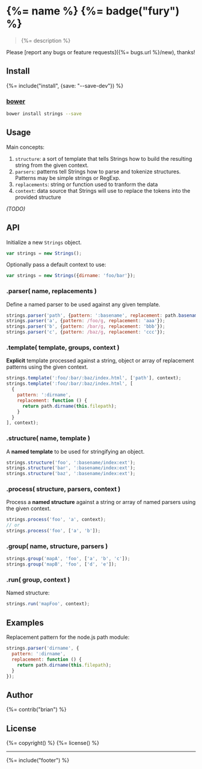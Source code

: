 # {%= name %} {%= badge("fury") %}

> {%= description %}

Please [report any bugs or feature requests]({%= bugs.url %}/new), thanks!

## Install
{%= include("install", {save: "--save-dev"}) %}

### [bower](https://github.com/bower/bower)

```bash
bower install strings --save
```

## Usage

Main concepts:

1. `structure`: a sort of template that tells Strings how to build the resulting string from the given context.
2. `parsers`: patterns tell Strings how to parse and tokenize structures. Patterns may be simple strings or RegExp.
4. `replacements`: string or function used to tranform the data
3. `context`: data source that Strings will use to replace the tokens into the provided structure

_(TODO)_

## API

Initialize a new `Strings` object.

```js
var strings = new Strings();
```

Optionally pass a default context to use:

```js
var strings = new Strings({dirname: 'foo/bar'});
```

### .parser( name, replacements )

Define a named parser to be used against any given template.

```js
strings.parser('path', {pattern: ':basename', replacement: path.basename(this.src)});
strings.parser('a', {pattern: /foo/g, replacement: 'aaa'});
strings.parser('b', {pattern: /bar/g, replacement: 'bbb'});
strings.parser('c', {pattern: /baz/g, replacement: 'ccc'});
```

### .template( template, groups, context )

**Explicit** template processed against a string, object or array of replacement patterns using the given context.

```js
strings.template(':foo/:bar/:baz/index.html', ['path'], context);
strings.template(':foo/:bar/:baz/index.html', [
  {
    pattern: ':dirname',
    replacement: function () {
      return path.dirname(this.filepath);
    }
  }
], context);
```

### .structure( name, template )

A **named template** to be used for stringifying an object.

```js
strings.structure('foo', ':basename/index:ext');
strings.structure('bar', ':basename/index:ext');
strings.structure('baz', ':basename/index:ext');
```

### .process( structure, parsers, context )

Process a **named structure** against a string or array of named parsers using the given context.

```js
strings.process('foo', 'a', context);
// or
strings.process('foo', ['a', 'b']);
```

### .group( name, structure, parsers )

```js
strings.group('mapA', 'foo', ['a', 'b', 'c']);
strings.group('mapB', 'foo', ['d', 'e']);
```

### .run( group, context )

Named structure:

```js
strings.run('mapFoo', context);
```

## Examples

Replacement pattern for the node.js path module:

```js
strings.parser('dirname', {
  pattern: ':dirname',
  replacement: function () {
    return path.dirname(this.filepath);
  }
});
```

## Author
{%= contrib("brian") %}

## License
{%= copyright() %}
{%= license() %}

***

{%= include("footer") %}